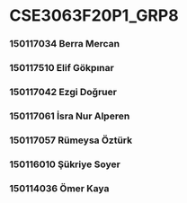 # CSE3063F20P1_GRP8
### 150117034 Berra Mercan
### 150117510 Elif Gökpınar
### 150117042 Ezgi Doğruer
### 150117061 İsra Nur Alperen
### 150117057 Rümeysa Öztürk
### 150116010 Şükriye Soyer
### 150114036 Ömer Kaya
